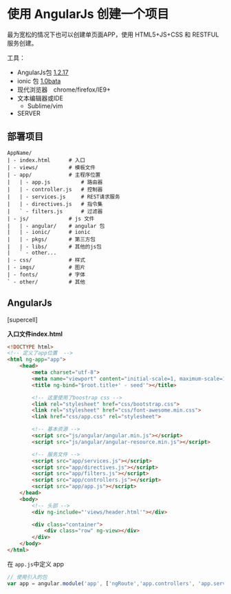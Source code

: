 

# 使用 AngularJs 创建一个项目

最为宽松的情况下也可以创建单页面APP，使用 HTML5+JS+CSS 和 RESTFUL 服务创建。

工具：

* AngularJs包 [1.2.17](/)
* ionic 包 [1.0bata](http://code.ionicframework.com/1.0.0-beta.8/ionic-v1.0.0-beta.8.zip)
* 现代浏览器　chrome/firefox/IE9+
* 文本编辑器或IDE 
	- Sublime/vim
* SERVER

## 部署项目

```text
AppName/
| - index.html  	# 入口
| - views/ 			# 模板文件
| - app/			# 主程序位置
|   | - app.js  		# 路由器 
|   | - controller.js 	# 控制器 
|   | - services.js 	# REST请求服务
|   | - directives.js 	# 指令集
|   ` - filters.js 		# 过滤器
| - js/         	# js 文件
|   | - angular/ 	# angular 包
|   | - ionic/   	# ionic
|   | - pkgs/       # 第三方包
|   | - libs/    	# 其他的js包
|   ` - other... 	
| - css/ 			# 样式
| - imgs/ 			# 图片
| - fonts/ 			# 字体
` - other/      	# 其他
```

##  AngularJs

[supercell]

**入口文件index.html**

```html
<!DOCTYPE html>
<!-- 定义了app位置  -->
<html ng-app="app">
    <head>
        <meta charset="utf-8">
        <meta name="viewport" content="initial-scale=1, maximum-scale=1, user-scalable=no, width=device-width">
		<title ng-bind="$root.title+' - seed'"></title>

		<!-- 这里使用了boostrap css -->
	    <link rel="stylesheet" href="css/bootstrap.css">
	    <link rel="stylesheet" href="css/font-awesome.min.css">
        <link href="css/app.css" rel="stylesheet">

		<!-- 基本资源 -->
        <script src="js/angular/angular.min.js"></script>
        <script src="js/angular/angular-resource.min.js"></script>

		<!-- 服务文件 -->
		<script src="app/services.js"></script>
	    <script src="app/directives.js"></script>
	    <script src="app/filters.js"></script>
		<script src="app/controllers.js"></script>
		<script src="app/app.js"></script>
    </head>
    <body>
    	<!-- 头部 -->
        <div ng-include="'views/header.html'"></div>

	    <div class="container">
	        <div class="row" ng-view></div>
	    </div>
    </body>
</html>
```

在 `app.js`中定义 app

```javascript
// 使用引入的包
var app = angular.module('app', ['ngRoute','app.controllers', 'app.services','app.filters'])
```


